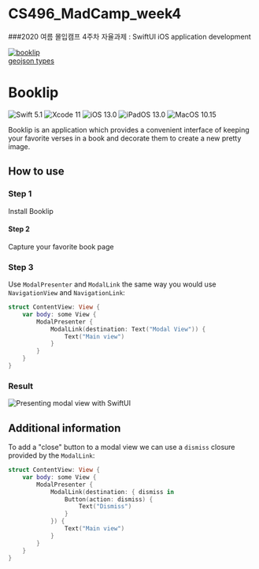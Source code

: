 # CS496_MadCamp_week4
###2020 여름 몰입캠프 4주차 자율과제 : SwiftUI iOS application development

<a href="https://imgbb.com/"><img src="https://i.ibb.co/BCyLGv5/booklip.png" alt="booklip" border="0"></a><br /><a target='_blank' href='https://geojsonlint.com/'>geojson types</a><br />

# Booklip

![Swift 5.1](https://img.shields.io/badge/Swift-5.1-FA5B2C) ![Xcode 11](https://img.shields.io/badge/Xcode-11-44B3F6) ![iOS 13.0](https://img.shields.io/badge/iOS-13.0-178DF6) ![iPadOS 13.0](https://img.shields.io/badge/iPadOS-13.0-178DF6) ![MacOS 10.15](https://img.shields.io/badge/MacOS-10.15-178DF6)

Booklip is an application which provides a convenient interface of keeping your favorite verses in a book and decorate them to create a new pretty image.

## How to use
### Step 1
Install Booklip

#### Step 2
Capture your favorite book page

### Step 3
Use `ModalPresenter` and `ModalLink` the same way you would use `NavigationView` and `NavigationLink`:

```swift
struct ContentView: View {
    var body: some View {
        ModalPresenter {
            ModalLink(destination: Text("Modal View")) {
                Text("Main view")
            }
        }
    }
}
```

### Result
![Presenting modal view with SwiftUI](./Docs/Resources/displaying-modal-view.gif)


## Additional information
To add a "close" button to a modal view we can use a `dismiss` closure provided by the `ModalLink`:

```swift
struct ContentView: View {
    var body: some View {
        ModalPresenter {
            ModalLink(destination: { dismiss in
                Button(action: dismiss) {
                    Text("Dismiss")
                }
            }) {
                Text("Main view")
            }
        }
    }
}

